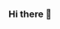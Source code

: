 ### Hi there 👋

<!--
**Bigchnns/Bigchnns** is a ✨ _special_ ✨ repository because its `README.md` (this file) appears on your GitHub profile.

Here are some ideas to get you started:

- 🔭 I’m currently working on zero_day
- 🌱 I’m currently learning software engineering
- 👯 I’m looking to collaborate on github
- 🤔 I’m looking for help with commit and git 
- 💬 Ask me about anything
- 📫 How to reach me: +2348105200131
- 😄 Pronouns: He/him
- ⚡ Fun fact: Apc is the worst political party in the world ☺
-->
